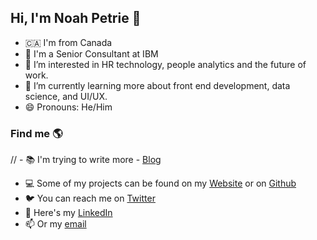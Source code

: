 <h2> Hi, I'm Noah Petrie 👋 </h2>

- 🇨🇦 I'm from Canada
- 💼 I'm a Senior Consultant at IBM
- 👀 I’m interested in HR technology, people analytics and the future of work.
- 🌱 I’m currently learning more about front end development, data science, and UI/UX.
- 😄 Pronouns: He/Him



<h3>Find me 🌎</h3>

// - 📚 I'm trying to write more - [Blog](https://noahpetrie.ca/blog/)
- 💻 Some of my projects can be found on my [Website](https://noahpetrie.ca/work/) or on [Github](https://github.com/noahpetrie)
- 🐦 You can reach me on [Twitter](https://twitter.com/noahmpetrie)
- 💼 Here's my [LinkedIn](https://www.linkedin.com/in/noahpetrie/)
- 📫 Or my [email](mailto:noah.petrie@outlook.com)

<!---
noahpetrie/noahpetrie is a ✨ special ✨ repository because its `README.md` (this file) appears on your GitHub profile.
You can click the Preview link to take a look at your changes.
<!---💡 Fun facts: I'm Vegan 🌱, I like to kitesurf, snowboard, play the piano and to travel a lot.
